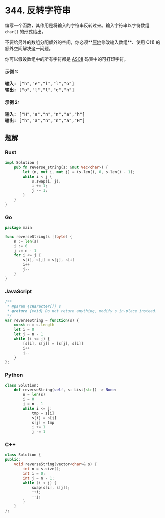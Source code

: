# 344. 反转字符串
编写一个函数，其作用是将输入的字符串反转过来。输入字符串以字符数组 ```char[]``` 的形式给出。

不要给另外的数组分配额外的空间，你必须**[原地](https://baike.baidu.com/item/%E5%8E%9F%E5%9C%B0%E7%AE%97%E6%B3%95)修改输入数组**、使用 O(1) 的额外空间解决这一问题。

你可以假设数组中的所有字符都是 [ASCII](https://baike.baidu.com/item/ASCII) 码表中的可打印字符。

#### 示例 1:
<pre>
<strong>输入:</strong> ["h","e","l","l","o"]
<strong>输出:</strong> ["o","l","l","e","h"]
</pre>

#### 示例 2:
<pre>
<strong>输入:</strong> ["H","a","n","n","a","h"]
<strong>输出:</strong> ["h","a","n","n","a","H"]
</pre>

## 题解

### Rust
```rust
impl Solution {
    pub fn reverse_string(s: &mut Vec<char>) {
        let (n, mut i, mut j) = (s.len(), 0, s.len() - 1);
        while i < j {
            s.swap(i, j);
            i += 1;
            j -= 1;
        }
    }
}
```

### Go
```go
package main

func reverseString(s []byte) {
	n := len(s)
	i := 0
	j := n - 1
	for i <= j {
		s[i], s[j] = s[j], s[i]
		i++
		j--
	}
}
```

### JavaScript
```js
/**
 * @param {character[]} s
 * @return {void} Do not return anything, modify s in-place instead.
 */
var reverseString = function(s) {
    const n = s.length
    let i = 0
    let j = n - 1
    while (i <= j) {
        [s[i], s[j]] = [s[j], s[i]]
        i++
        j--
    }
};
```

### Python
```python
class Solution:
    def reverseString(self, s: List[str]) -> None:
        n = len(s)
        i = 0
        j = n - 1
        while i <= j:
            tmp = s[i]
            s[i] = s[j]
            s[j] = tmp
            i += 1
            j -= 1
```

### C++
```c++
class Solution {
public:
    void reverseString(vector<char>& s) {
        int n = s.size();
        int i = 0;
        int j = n - 1;
        while (i < j) {
            swap(s[i], s[j]);
            ++i;
            --j;
        }
    }
};
```
